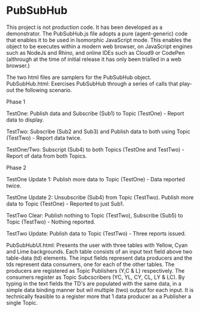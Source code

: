 # PubSubHub 
This project is not production code. It has been developed as a demonstrator.
The PubSubHub.js file adopts a pure (agent-generic) code that enables it to be used in Isomorphic JavaScript mode. This enables the object to be executes within a modern web browser, on JavaScript engines such as NodeJs and Rhino, and online IDEs such as Cloud9 or CodePen (althrough at the time of initial release it has only been trialled in a web browser.) 

The two html files are samplers for the PubSubHub object.
PubSubHub.html: Exercises PubSubHub through a series of calls that play-out the following scenario.

Phase 1

TestOne: Publish data and Subscribe (Sub1) to Topic (TestOne) - Report data to display.

TestTwo: Subscribe (Sub2 and Sub3) and Publish data to both using Topic (TestTwo) - Report data twice.

TestOne/Two: Subscript (Sub4) to both Topics (TestOne and TestTwo) - Report of data from both Topics.

Phase 2

TestOne Update 1: Publish more data to Topic (TestOne) - Data reported twice.

TestOne Update 2: Unsubscribe (Sub4) from Topic (TestTwo). Publish more data to Topic (TestOne) - Reported to just Sub1.

TestTwo Clear: Publish nothing to Topic (TestTwo), Subscribe (Sub5) to Topic (TestTwo) - Nothing reported.

TestTwo Update: Publish data to Topic (TestTwo) - Three reports issued.

PubSubHubUI.html: Presents the user with three tables with Yellow, Cyan and Lime backgrounds.
Each table consists of an input text field above two table-data (td) elements.
The input fields represent data producers and the tds represent data consumers, one for each of the other tables.
The producers are registered as Topic Publishers (Y,C & L) respectively. The consumers register as Topic Subcscribers (YC, YL, CY, CL, LY & LC).
By typing in the text fields the TD's are populated with the same data, in a simple data binding manner but wil multiple (two) output for each input. It is technically feasible to a register more that 1 data producer as a Publisher a single Topic.

